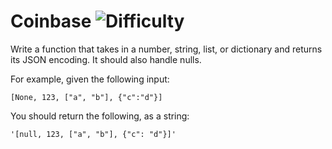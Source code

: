 # Coinbase ![Difficulty](https://img.shields.io/badge/-MEDIUM-yellow)
	
Write a function that takes in a number, string, list, or dictionary and returns its JSON encoding. It should also handle nulls.
	
For example, given the following input:
	
```
[None, 123, ["a", "b"], {"c":"d"}]
```
	
You should return the following, as a string:
	
```
'[null, 123, ["a", "b"], {"c": "d"}]'
```
	
